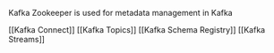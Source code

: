 
Kafka Zookeeper is used for metadata management in Kafka


[[Kafka Connect]]
[[Kafka Topics]]
[[Kafka Schema Registry]]
[[Kafka Streams]]